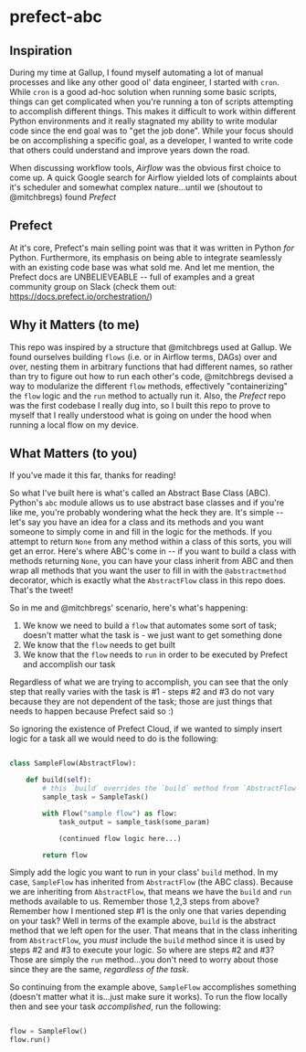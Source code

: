 # prefect-abc

## Inspiration
During my time at Gallup, I found myself automating a lot of manual processes and like any other good ol' data engineer, I started with `cron`. While `cron` is a good ad-hoc solution when running some basic scripts, things can get complicated when you're running a ton of scripts attempting to accomplish different things. This makes it difficult to work within different Python environments and it really stagnated my ability to write modular code since the end goal was to "get the job done". While your focus should be on accomplishing a specific goal, as a developer, I wanted to write code that others could understand and improve years down the road.

When discussing workflow tools, _Airflow_ was the obvious first choice to come up. A quick Google search for Airflow yielded lots of complaints about it's scheduler and somewhat complex nature...until we (shoutout to @mitchbregs) found *_Prefect_*

## Prefect
At it's core, Prefect's main selling point was that it was written in Python _for_ Python. Furthermore, its emphasis on being able to integrate seamlessly with an existing code base was what sold me. And let me mention, the Prefect docs are UNBELIEVEABLE -- full of examples and a great community group on Slack (check them out: https://docs.prefect.io/orchestration/)

## Why it Matters (to me)
This repo was inspired by a structure that @mitchbregs used at Gallup. We found ourselves building `flows` (i.e. or in Airflow terms, DAGs) over and over, nesting them in arbitrary functions that had different names, so rather than try to figure out how to run each other's code, @mitchbregs devised a way to modularize the different `flow` methods, effectively "containerizing" the `flow` logic and the `run` method to actually run it. Also, the _Prefect_ repo was the first codebase I really dug into, so I built this repo to prove to myself that I really understood what is going on under the hood when running a local flow on my device.

## What Matters (to you)
If you've made it this far, thanks for reading!

So what I've built here is what's called an Abstract Base Class (ABC). Python's `abc` module allows us to use abstract base classes and if you're like me, you're probably wondering what the heck they are. It's simple -- let's say you have an idea for a class and its methods and you want someone to simply come in and fill in the logic for the methods. If you attempt to return `None` from any method within a class of this sorts, you will get an error. Here's where ABC's come in -- if you want to build a class with methods returning `None`, you can have your class inherit from ABC and then wrap all methods that you want the user to fill in with the `@abstractmethod` decorator, which is exactly what the `AbstractFlow` class in this repo does. That's the tweet!

So in me and @mitchbregs' scenario, here's what's happening:

1. We know we need to build a `flow` that automates some sort of task; doesn't matter what the task is - we just want to get something done
2. We know that the `flow` needs to get built 
3. We know that the `flow` needs to `run` in order to be executed by Prefect and accomplish our task

Regardless of what we are trying to accomplish, you can see that the only step that really varies with the task is #1 - steps #2 and #3 do not vary because they are not dependent of the task; those are just things that needs to happen because Prefect said so :)

So ignoring the existence of Prefect Cloud, if we wanted to simply insert logic for a task all we would need to do is the following:


```python

class SampleFlow(AbstractFlow):

    def build(self):
        # this `build` overrides the `build` method from `AbstractFlow`
        sample_task = SampleTask()

        with Flow("sample flow") as flow:
            task_output = sample_task(some_param)

            (continued flow logic here...)

        return flow
```

Simply add the logic you want to run in your class' `build` method. In my case, `SampleFlow` has inherited from `AbstractFlow` (the ABC class). Because we are inheriting from `AbstractFlow`, that means we have the `build` and `run` methods available to us. Remember those 1,2,3 steps from above? Remember how I mentioned step #1 is the only one that varies depending on your task? Well in terms of the example above, `build` is the abstract method that we left open for the user. That means that in the class inheriting from `AbstractFlow`, you _must_ include the `build` method since it is used by steps #2 and #3 to execute your logic. So where are steps #2 and #3? Those are simply the `run` method...you don't need to worry about those since they are the same, _regardless of the task_.


So continuing from the example above, `SampleFlow` accomplishes something (doesn't matter what it is...just make sure it works). To run the flow locally then and see your task _accomplished_, run the following:

```python

flow = SampleFlow()
flow.run()
```
